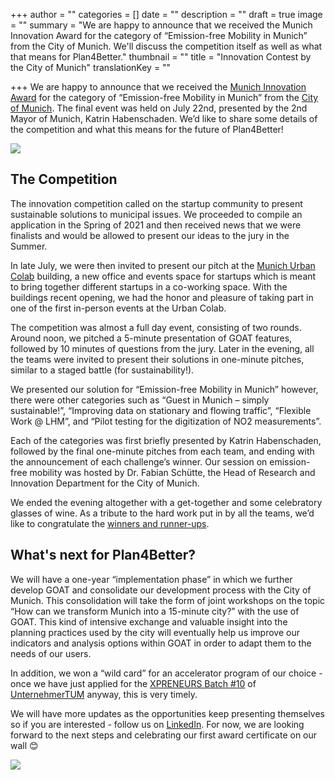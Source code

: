 +++
author = ""
categories = []
date = ""
description = ""
draft = true
image = ""
summary = "We are happy to announce that we received the Munich Innovation Award for the category of “Emission-free Mobility in Munich” from the City of Munich. We'll discuss the competition itself as well as what that means for Plan4Better."
thumbnail = ""
title = "Innovation Contest by the City of Munich"
translationKey = ""

+++
We are happy to announce that we received the [Munich Innovation Award](https://muenchen.digital/blog/innovationspreis-2021/) for the category of “Emission-free Mobility in Munich” from the [City of Munich](https://www.muenchen.de/rathaus/wirtschaft/tech/digitalisierung-plattformen/Innovationswettbewerb.html). The final event was held on July 22nd, presented by the 2nd Mayor of Munich, Katrin Habenschaden. We’d like to share some details of the competition and what this means for the future of Plan4Better!

![](/images/innovation.jpg)

## The Competition

The innovation competition called on the startup community to present sustainable solutions to municipal issues. We proceeded to compile an application in the Spring of 2021 and then received news that we were finalists and would be allowed to present our ideas to the jury in the Summer.

In late July, we were then invited to present our pitch at the [Munich Urban Colab](https://www.munich-urban-colab.de/) building, a new office and events space for startups which is meant to bring together different startups in a co-working space. With the buildings recent opening, we had the honor and pleasure of taking part in one of the first in-person events at the Urban Colab.

The competition was almost a full day event, consisting of two rounds. Around noon, we pitched a 5-minute presentation of GOAT features, followed by 10 minutes of questions from the jury. Later in the evening, all the teams were invited to present their solutions in one-minute pitches, similar to a staged battle (for sustainability!).

We presented our solution for “Emission-free Mobility in Munich” however, there were other categories such as “Guest in Munich – simply sustainable!”, “Improving data on stationary and flowing traffic”, “Flexible Work @ LHM”, and “Pilot testing for the digitization of NO2 measurements”.

Each of the categories was first briefly presented by Katrin Habenschaden, followed by the final one-minute pitches from each team, and ending with the announcement of each challenge’s winner. Our session on emission-free mobility was hosted by Dr. Fabian Schütte, the Head of Research and Innovation Department for the City of Munich.

We ended the evening altogether with a get-together and some celebratory glasses of wine. As a tribute to the hard work put in by all the teams, we’d like to congratulate the [winners and runner-ups](https://www.munich-startup.de/74796/innovationspreis-2021-gewinner/).

## What's next for Plan4Better?

We will have a one-year “implementation phase” in which we further develop GOAT and consolidate our development process with the City of Munich. This consolidation will take the form of joint workshops on the topic “How can we transform Munich into a 15-minute city?” with the use of GOAT. This kind of intensive exchange and valuable insight into the planning practices used by the city will eventually help us improve our indicators and analysis options within GOAT in order to adapt them to the needs of our users.

In addition, we won a “wild card” for an accelerator program of our choice - once we have just applied for the [XPRENEURS Batch #10](https://www.unternehmertum.de/en/services/xpreneurs) of [UnternehmerTUM](https://www.unternehmertum.de/en/) anyway, this is very timely.

We will have more updates as the opportunities keep presenting themselves so if you are interested - follow us on [LinkedIn](https://www.linkedin.com/company/plan4better/). For now, we are looking forward to the next steps and celebrating our first award certificate on our wall 😊

![](/images/innovation2.jpg)
